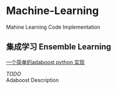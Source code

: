 # Machine-Learning
Mahine Learning Code Implementation


## 集成学习 Ensemble Learning
[一个简单的adaboost python 实现](https://github.com/blackdogtop/Machine-Learning/blob/main/Ensemble-Learning/Adaboost.py)

*TODO* <br/>
Adaboost Description
